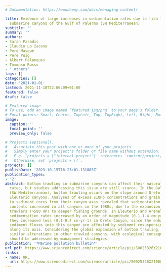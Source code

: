 ```yaml
---
# Documentation: https://wowchemy.com/docs/managing-content/

title: Evidence of large increases in sedimentation rates due to fish trawling in
  submarine canyons of the Gulf of Palermo (SW Mediterranean)
subtitle: ''
summary: ''
authors:
- Sarah Paradis
- Claudio Lo Iacono
- Pere Masqué
- Pere Puig
- Albert Palanques
- Tommaso Russo
- ' others'
tags: []
categories: []
date: '2021-01-01'
lastmod: 2021-11-10T22:06:09+01:00
featured: false
draft: false

# Featured image
# To use, add an image named `featured.jpg/png` to your page's folder.
# Focal points: Smart, Center, TopLeft, Top, TopRight, Left, Right, BottomLeft, Bottom, BottomRight.
image:
  caption: ''
  focal_point: ''
  preview_only: false

# Projects (optional).
#   Associate this post with one or more of your projects.
#   Simply enter your project's folder or file name without extension.
#   E.g. `projects = ["internal-project"]` references `content/project/deep-learning/index.md`.
#   Otherwise, set `projects = []`.
projects: []
publishDate: '2023-10-15T16:23:01.131883Z'
publication_types:
- '2'
abstract: Bottom trawling in submarine canyons can affect their natural sedimentation
  rates, but studies addressing this issue are still scarce. In the Gulf of Palermo
  (SW Mediterranean), bottom trawling occurs on the slope around Oreto, Arenella and
  Eleuterio canyons. Analyses of excess 210Pb concentrations and grain size fractions
  in sediment cores from their canyon axes revealed that sedimentation rates and silt
  contents increased in all canyons in the 1980s, due to the expansion of more powerful
  trawlers (>500 HP) to deeper fishing grounds. In Eleuterio and Arenella canyons,
  sedimentation rates increased by an order of magnitude (0.1-1.4 cm·yr-1), whereas
  they increased less (0.1-0.7 cm·yr-1) in Oreto Canyon, since the enhanced trawling-derived
  sediment fluxes into this canyon are affected by sediment resuspension from trawling
  along its axis. Considering the global expansion of bottom trawling, we anticipate
  similar alterations in other trawled canyons, with ecological consequences that
  should be addressed by management strategies.
publication: '*Marine pollution bulletin*'
url_pdf: https://www.sciencedirect.com/science/article/pii/S0025326X2100895X
links:
- name: URL
  url: https://www.sciencedirect.com/science/article/pii/S0025326X2100895X
---
```


